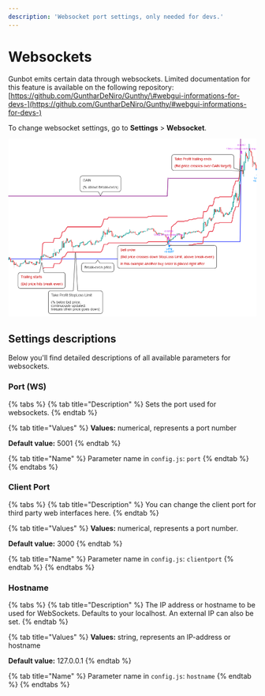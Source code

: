 ```yaml
---
description: 'Websocket port settings, only needed for devs.'
---
```


# Websockets

Gunbot emits certain data through websockets. Limited documentation for this feature is available on the following repository: [https://github.com/GuntharDeNiro/Gunthy/\#webgui-informations-for-devs-](https://github.com/GuntharDeNiro/Gunthy/#webgui-informations-for-devs-)

To change websocket settings, go to **Settings** &gt; **Websocket**.

![](../../.gitbook/assets/image%20%2850%29.png)

## Settings descriptions

Below you'll find detailed descriptions of all available parameters for websockets.

### Port \(WS\)

{% tabs %}
{% tab title="Description" %}
Sets the port used for websockets.
{% endtab %}

{% tab title="Values" %}
**Values:** numerical, represents a port number

**Default value:** 5001
{% endtab %}

{% tab title="Name" %}
Parameter name in `config.js`: `port`
{% endtab %}
{% endtabs %}

### Client Port

{% tabs %}
{% tab title="Description" %}
You can change the client port for third party web interfaces here.
{% endtab %}

{% tab title="Values" %}
**Values:** numerical, represents a port number.

**Default value:** 3000
{% endtab %}

{% tab title="Name" %}
Parameter name in `config.js`: `clientport`
{% endtab %}
{% endtabs %}

### Hostname

{% tabs %}
{% tab title="Description" %}
The IP address or hostname to be used for WebSockets. Defaults to your localhost. An external IP can also be set.
{% endtab %}

{% tab title="Values" %}
**Values:** string, represents an IP-address or hostname

**Default value:** 127.0.0.1
{% endtab %}

{% tab title="Name" %}
Parameter name in `config.js`: `hostname`
{% endtab %}
{% endtabs %}

